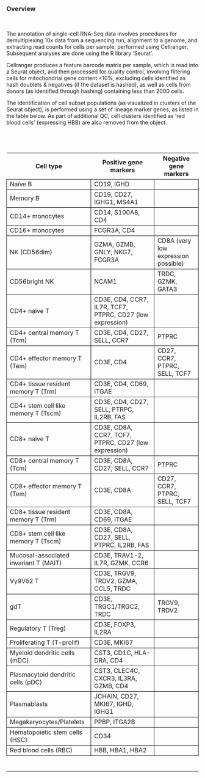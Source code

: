  

### Overview

 

The annotation of single-cell RNA-Seq data involves procedures for
demultiplexing 10x data from a sequencing run, alignment to a genome,
and extracting read counts for cells per sample; performed using
Cellranger. Subsequent analyses are done using the R library ‘Seurat’.

Cellranger produces a feature barcode matrix per sample, which is read
into a Seurat object, and then processed for quality control, involving
filtering cells for mitochondrial gene content \<10%, excluding cells
identified as hash doublets & negatives (if the dataset is hashed), as
well as cells from donors (as identified through hashing) containing
less than 2000 cells.

The identification of cell subset populations (as visualized in clusters
of the Seurat object), is performed using a set of lineage marker genes,
as listed in the table below. As part of additional QC, cell clusters
identified as ‘red blood cells’ (expressing HBB) are also removed from
the object.

 

<center>
<div id="tycmjjowvf" style="padding-left:0px;padding-right:0px;padding-top:10px;padding-bottom:10px;overflow-x:auto;overflow-y:auto;width:auto;height:auto;">

<table class="gt_table" data-quarto-disable-processing="false" data-quarto-bootstrap="false">
  <thead>
    <tr class="gt_col_headings">
      <th class="gt_col_heading gt_columns_bottom_border gt_left" rowspan="1" colspan="1" scope="col" id="Cell-type">Cell type</th>
      <th class="gt_col_heading gt_columns_bottom_border gt_left" rowspan="1" colspan="1" scope="col" id="Positive-gene-markers">Positive gene markers</th>
      <th class="gt_col_heading gt_columns_bottom_border gt_left" rowspan="1" colspan="1" scope="col" id="Negative-gene-markers">Negative gene markers</th>
    </tr>
  </thead>
  <tbody class="gt_table_body">
    <tr><td headers="Cell type" class="gt_row gt_left" style="border-top-width: 1.5px; border-top-style: solid; border-top-color: black; border-bottom-width: 1.5px; border-bottom-style: solid; border-bottom-color: black; border-left-width: 1.5px; border-left-style: solid; border-left-color: black; border-right-width: 1.5px; border-right-style: solid; border-right-color: black;">Naïve B</td>
<td headers="Positive gene markers" class="gt_row gt_left" style="border-top-width: 1.5px; border-top-style: solid; border-top-color: black; border-bottom-width: 1.5px; border-bottom-style: solid; border-bottom-color: black; border-left-width: 1.5px; border-left-style: solid; border-left-color: black; border-right-width: 1.5px; border-right-style: solid; border-right-color: black;">CD19, IGHD</td>
<td headers="Negative gene markers" class="gt_row gt_left" style="border-top-width: 1.5px; border-top-style: solid; border-top-color: black; border-bottom-width: 1.5px; border-bottom-style: solid; border-bottom-color: black; border-left-width: 1.5px; border-left-style: solid; border-left-color: black; border-right-width: 1.5px; border-right-style: solid; border-right-color: black;"></td></tr>
    <tr><td headers="Cell type" class="gt_row gt_left" style="border-top-width: 1.5px; border-top-style: solid; border-top-color: black; border-bottom-width: 1.5px; border-bottom-style: solid; border-bottom-color: black; border-left-width: 1.5px; border-left-style: solid; border-left-color: black; border-right-width: 1.5px; border-right-style: solid; border-right-color: black;">Memory B</td>
<td headers="Positive gene markers" class="gt_row gt_left" style="border-top-width: 1.5px; border-top-style: solid; border-top-color: black; border-bottom-width: 1.5px; border-bottom-style: solid; border-bottom-color: black; border-left-width: 1.5px; border-left-style: solid; border-left-color: black; border-right-width: 1.5px; border-right-style: solid; border-right-color: black;">CD19, CD27, IGHG1, MS4A1</td>
<td headers="Negative gene markers" class="gt_row gt_left" style="border-top-width: 1.5px; border-top-style: solid; border-top-color: black; border-bottom-width: 1.5px; border-bottom-style: solid; border-bottom-color: black; border-left-width: 1.5px; border-left-style: solid; border-left-color: black; border-right-width: 1.5px; border-right-style: solid; border-right-color: black;"></td></tr>
    <tr><td headers="Cell type" class="gt_row gt_left" style="border-top-width: 1.5px; border-top-style: solid; border-top-color: black; border-bottom-width: 1.5px; border-bottom-style: solid; border-bottom-color: black; border-left-width: 1.5px; border-left-style: solid; border-left-color: black; border-right-width: 1.5px; border-right-style: solid; border-right-color: black;">CD14+ monocytes</td>
<td headers="Positive gene markers" class="gt_row gt_left" style="border-top-width: 1.5px; border-top-style: solid; border-top-color: black; border-bottom-width: 1.5px; border-bottom-style: solid; border-bottom-color: black; border-left-width: 1.5px; border-left-style: solid; border-left-color: black; border-right-width: 1.5px; border-right-style: solid; border-right-color: black;">CD14, S100A8, CD4</td>
<td headers="Negative gene markers" class="gt_row gt_left" style="border-top-width: 1.5px; border-top-style: solid; border-top-color: black; border-bottom-width: 1.5px; border-bottom-style: solid; border-bottom-color: black; border-left-width: 1.5px; border-left-style: solid; border-left-color: black; border-right-width: 1.5px; border-right-style: solid; border-right-color: black;"></td></tr>
    <tr><td headers="Cell type" class="gt_row gt_left" style="border-top-width: 1.5px; border-top-style: solid; border-top-color: black; border-bottom-width: 1.5px; border-bottom-style: solid; border-bottom-color: black; border-left-width: 1.5px; border-left-style: solid; border-left-color: black; border-right-width: 1.5px; border-right-style: solid; border-right-color: black;">CD16+ monocytes</td>
<td headers="Positive gene markers" class="gt_row gt_left" style="border-top-width: 1.5px; border-top-style: solid; border-top-color: black; border-bottom-width: 1.5px; border-bottom-style: solid; border-bottom-color: black; border-left-width: 1.5px; border-left-style: solid; border-left-color: black; border-right-width: 1.5px; border-right-style: solid; border-right-color: black;">FCGR3A, CD4</td>
<td headers="Negative gene markers" class="gt_row gt_left" style="border-top-width: 1.5px; border-top-style: solid; border-top-color: black; border-bottom-width: 1.5px; border-bottom-style: solid; border-bottom-color: black; border-left-width: 1.5px; border-left-style: solid; border-left-color: black; border-right-width: 1.5px; border-right-style: solid; border-right-color: black;"></td></tr>
    <tr><td headers="Cell type" class="gt_row gt_left" style="border-top-width: 1.5px; border-top-style: solid; border-top-color: black; border-bottom-width: 1.5px; border-bottom-style: solid; border-bottom-color: black; border-left-width: 1.5px; border-left-style: solid; border-left-color: black; border-right-width: 1.5px; border-right-style: solid; border-right-color: black;">NK (CD56dim)</td>
<td headers="Positive gene markers" class="gt_row gt_left" style="border-top-width: 1.5px; border-top-style: solid; border-top-color: black; border-bottom-width: 1.5px; border-bottom-style: solid; border-bottom-color: black; border-left-width: 1.5px; border-left-style: solid; border-left-color: black; border-right-width: 1.5px; border-right-style: solid; border-right-color: black;">GZMA, GZMB, GNLY, NKG7, FCGR3A</td>
<td headers="Negative gene markers" class="gt_row gt_left" style="border-top-width: 1.5px; border-top-style: solid; border-top-color: black; border-bottom-width: 1.5px; border-bottom-style: solid; border-bottom-color: black; border-left-width: 1.5px; border-left-style: solid; border-left-color: black; border-right-width: 1.5px; border-right-style: solid; border-right-color: black;">CD8A (very low expression possible)</td></tr>
    <tr><td headers="Cell type" class="gt_row gt_left" style="border-top-width: 1.5px; border-top-style: solid; border-top-color: black; border-bottom-width: 1.5px; border-bottom-style: solid; border-bottom-color: black; border-left-width: 1.5px; border-left-style: solid; border-left-color: black; border-right-width: 1.5px; border-right-style: solid; border-right-color: black;">CD56bright NK</td>
<td headers="Positive gene markers" class="gt_row gt_left" style="border-top-width: 1.5px; border-top-style: solid; border-top-color: black; border-bottom-width: 1.5px; border-bottom-style: solid; border-bottom-color: black; border-left-width: 1.5px; border-left-style: solid; border-left-color: black; border-right-width: 1.5px; border-right-style: solid; border-right-color: black;">NCAM1</td>
<td headers="Negative gene markers" class="gt_row gt_left" style="border-top-width: 1.5px; border-top-style: solid; border-top-color: black; border-bottom-width: 1.5px; border-bottom-style: solid; border-bottom-color: black; border-left-width: 1.5px; border-left-style: solid; border-left-color: black; border-right-width: 1.5px; border-right-style: solid; border-right-color: black;">TRDC, GZMK, GATA3</td></tr>
    <tr><td headers="Cell type" class="gt_row gt_left" style="border-top-width: 1.5px; border-top-style: solid; border-top-color: black; border-bottom-width: 1.5px; border-bottom-style: solid; border-bottom-color: black; border-left-width: 1.5px; border-left-style: solid; border-left-color: black; border-right-width: 1.5px; border-right-style: solid; border-right-color: black;">CD4+ naïve T</td>
<td headers="Positive gene markers" class="gt_row gt_left" style="border-top-width: 1.5px; border-top-style: solid; border-top-color: black; border-bottom-width: 1.5px; border-bottom-style: solid; border-bottom-color: black; border-left-width: 1.5px; border-left-style: solid; border-left-color: black; border-right-width: 1.5px; border-right-style: solid; border-right-color: black;">CD3E, CD4, CCR7, IL7R, TCF7, PTPRC, CD27 (low expression)</td>
<td headers="Negative gene markers" class="gt_row gt_left" style="border-top-width: 1.5px; border-top-style: solid; border-top-color: black; border-bottom-width: 1.5px; border-bottom-style: solid; border-bottom-color: black; border-left-width: 1.5px; border-left-style: solid; border-left-color: black; border-right-width: 1.5px; border-right-style: solid; border-right-color: black;"></td></tr>
    <tr><td headers="Cell type" class="gt_row gt_left" style="border-top-width: 1.5px; border-top-style: solid; border-top-color: black; border-bottom-width: 1.5px; border-bottom-style: solid; border-bottom-color: black; border-left-width: 1.5px; border-left-style: solid; border-left-color: black; border-right-width: 1.5px; border-right-style: solid; border-right-color: black;">CD4+ central memory T (Tcm)</td>
<td headers="Positive gene markers" class="gt_row gt_left" style="border-top-width: 1.5px; border-top-style: solid; border-top-color: black; border-bottom-width: 1.5px; border-bottom-style: solid; border-bottom-color: black; border-left-width: 1.5px; border-left-style: solid; border-left-color: black; border-right-width: 1.5px; border-right-style: solid; border-right-color: black;">CD3E, CD4, CD27, SELL, CCR7</td>
<td headers="Negative gene markers" class="gt_row gt_left" style="border-top-width: 1.5px; border-top-style: solid; border-top-color: black; border-bottom-width: 1.5px; border-bottom-style: solid; border-bottom-color: black; border-left-width: 1.5px; border-left-style: solid; border-left-color: black; border-right-width: 1.5px; border-right-style: solid; border-right-color: black;">PTPRC</td></tr>
    <tr><td headers="Cell type" class="gt_row gt_left" style="border-top-width: 1.5px; border-top-style: solid; border-top-color: black; border-bottom-width: 1.5px; border-bottom-style: solid; border-bottom-color: black; border-left-width: 1.5px; border-left-style: solid; border-left-color: black; border-right-width: 1.5px; border-right-style: solid; border-right-color: black;">CD4+ effector memory T (Tem)</td>
<td headers="Positive gene markers" class="gt_row gt_left" style="border-top-width: 1.5px; border-top-style: solid; border-top-color: black; border-bottom-width: 1.5px; border-bottom-style: solid; border-bottom-color: black; border-left-width: 1.5px; border-left-style: solid; border-left-color: black; border-right-width: 1.5px; border-right-style: solid; border-right-color: black;">CD3E, CD4</td>
<td headers="Negative gene markers" class="gt_row gt_left" style="border-top-width: 1.5px; border-top-style: solid; border-top-color: black; border-bottom-width: 1.5px; border-bottom-style: solid; border-bottom-color: black; border-left-width: 1.5px; border-left-style: solid; border-left-color: black; border-right-width: 1.5px; border-right-style: solid; border-right-color: black;">CD27, CCR7, PTPRC, SELL, TCF7</td></tr>
    <tr><td headers="Cell type" class="gt_row gt_left" style="border-top-width: 1.5px; border-top-style: solid; border-top-color: black; border-bottom-width: 1.5px; border-bottom-style: solid; border-bottom-color: black; border-left-width: 1.5px; border-left-style: solid; border-left-color: black; border-right-width: 1.5px; border-right-style: solid; border-right-color: black;">CD4+ tissue resident memory T (Trm)</td>
<td headers="Positive gene markers" class="gt_row gt_left" style="border-top-width: 1.5px; border-top-style: solid; border-top-color: black; border-bottom-width: 1.5px; border-bottom-style: solid; border-bottom-color: black; border-left-width: 1.5px; border-left-style: solid; border-left-color: black; border-right-width: 1.5px; border-right-style: solid; border-right-color: black;">CD3E, CD4, CD69, ITGAE</td>
<td headers="Negative gene markers" class="gt_row gt_left" style="border-top-width: 1.5px; border-top-style: solid; border-top-color: black; border-bottom-width: 1.5px; border-bottom-style: solid; border-bottom-color: black; border-left-width: 1.5px; border-left-style: solid; border-left-color: black; border-right-width: 1.5px; border-right-style: solid; border-right-color: black;"></td></tr>
    <tr><td headers="Cell type" class="gt_row gt_left" style="border-top-width: 1.5px; border-top-style: solid; border-top-color: black; border-bottom-width: 1.5px; border-bottom-style: solid; border-bottom-color: black; border-left-width: 1.5px; border-left-style: solid; border-left-color: black; border-right-width: 1.5px; border-right-style: solid; border-right-color: black;">CD4+ stem cell like memory T (Tscm)</td>
<td headers="Positive gene markers" class="gt_row gt_left" style="border-top-width: 1.5px; border-top-style: solid; border-top-color: black; border-bottom-width: 1.5px; border-bottom-style: solid; border-bottom-color: black; border-left-width: 1.5px; border-left-style: solid; border-left-color: black; border-right-width: 1.5px; border-right-style: solid; border-right-color: black;">CD3E, CD4, CD27, SELL, PTRPC, IL2RB, FAS</td>
<td headers="Negative gene markers" class="gt_row gt_left" style="border-top-width: 1.5px; border-top-style: solid; border-top-color: black; border-bottom-width: 1.5px; border-bottom-style: solid; border-bottom-color: black; border-left-width: 1.5px; border-left-style: solid; border-left-color: black; border-right-width: 1.5px; border-right-style: solid; border-right-color: black;"></td></tr>
    <tr><td headers="Cell type" class="gt_row gt_left" style="border-top-width: 1.5px; border-top-style: solid; border-top-color: black; border-bottom-width: 1.5px; border-bottom-style: solid; border-bottom-color: black; border-left-width: 1.5px; border-left-style: solid; border-left-color: black; border-right-width: 1.5px; border-right-style: solid; border-right-color: black;">CD8+ naïve T</td>
<td headers="Positive gene markers" class="gt_row gt_left" style="border-top-width: 1.5px; border-top-style: solid; border-top-color: black; border-bottom-width: 1.5px; border-bottom-style: solid; border-bottom-color: black; border-left-width: 1.5px; border-left-style: solid; border-left-color: black; border-right-width: 1.5px; border-right-style: solid; border-right-color: black;">CD3E, CD8A, CCR7, TCF7, PTPRC, CD27 (low expression)</td>
<td headers="Negative gene markers" class="gt_row gt_left" style="border-top-width: 1.5px; border-top-style: solid; border-top-color: black; border-bottom-width: 1.5px; border-bottom-style: solid; border-bottom-color: black; border-left-width: 1.5px; border-left-style: solid; border-left-color: black; border-right-width: 1.5px; border-right-style: solid; border-right-color: black;"></td></tr>
    <tr><td headers="Cell type" class="gt_row gt_left" style="border-top-width: 1.5px; border-top-style: solid; border-top-color: black; border-bottom-width: 1.5px; border-bottom-style: solid; border-bottom-color: black; border-left-width: 1.5px; border-left-style: solid; border-left-color: black; border-right-width: 1.5px; border-right-style: solid; border-right-color: black;">CD8+ central memory T (Tcm)</td>
<td headers="Positive gene markers" class="gt_row gt_left" style="border-top-width: 1.5px; border-top-style: solid; border-top-color: black; border-bottom-width: 1.5px; border-bottom-style: solid; border-bottom-color: black; border-left-width: 1.5px; border-left-style: solid; border-left-color: black; border-right-width: 1.5px; border-right-style: solid; border-right-color: black;">CD3E, CD8A, CD27, SELL, CCR7</td>
<td headers="Negative gene markers" class="gt_row gt_left" style="border-top-width: 1.5px; border-top-style: solid; border-top-color: black; border-bottom-width: 1.5px; border-bottom-style: solid; border-bottom-color: black; border-left-width: 1.5px; border-left-style: solid; border-left-color: black; border-right-width: 1.5px; border-right-style: solid; border-right-color: black;">PTPRC</td></tr>
    <tr><td headers="Cell type" class="gt_row gt_left" style="border-top-width: 1.5px; border-top-style: solid; border-top-color: black; border-bottom-width: 1.5px; border-bottom-style: solid; border-bottom-color: black; border-left-width: 1.5px; border-left-style: solid; border-left-color: black; border-right-width: 1.5px; border-right-style: solid; border-right-color: black;">CD8+ effector memory T (Tem)</td>
<td headers="Positive gene markers" class="gt_row gt_left" style="border-top-width: 1.5px; border-top-style: solid; border-top-color: black; border-bottom-width: 1.5px; border-bottom-style: solid; border-bottom-color: black; border-left-width: 1.5px; border-left-style: solid; border-left-color: black; border-right-width: 1.5px; border-right-style: solid; border-right-color: black;">CD3E, CD8A</td>
<td headers="Negative gene markers" class="gt_row gt_left" style="border-top-width: 1.5px; border-top-style: solid; border-top-color: black; border-bottom-width: 1.5px; border-bottom-style: solid; border-bottom-color: black; border-left-width: 1.5px; border-left-style: solid; border-left-color: black; border-right-width: 1.5px; border-right-style: solid; border-right-color: black;">CD27, CCR7, PTPRC, SELL, TCF7</td></tr>
    <tr><td headers="Cell type" class="gt_row gt_left" style="border-top-width: 1.5px; border-top-style: solid; border-top-color: black; border-bottom-width: 1.5px; border-bottom-style: solid; border-bottom-color: black; border-left-width: 1.5px; border-left-style: solid; border-left-color: black; border-right-width: 1.5px; border-right-style: solid; border-right-color: black;">CD8+ tissue resident memory T (Trm)</td>
<td headers="Positive gene markers" class="gt_row gt_left" style="border-top-width: 1.5px; border-top-style: solid; border-top-color: black; border-bottom-width: 1.5px; border-bottom-style: solid; border-bottom-color: black; border-left-width: 1.5px; border-left-style: solid; border-left-color: black; border-right-width: 1.5px; border-right-style: solid; border-right-color: black;">CD3E, CD8A, CD69, ITGAE</td>
<td headers="Negative gene markers" class="gt_row gt_left" style="border-top-width: 1.5px; border-top-style: solid; border-top-color: black; border-bottom-width: 1.5px; border-bottom-style: solid; border-bottom-color: black; border-left-width: 1.5px; border-left-style: solid; border-left-color: black; border-right-width: 1.5px; border-right-style: solid; border-right-color: black;"></td></tr>
    <tr><td headers="Cell type" class="gt_row gt_left" style="border-top-width: 1.5px; border-top-style: solid; border-top-color: black; border-bottom-width: 1.5px; border-bottom-style: solid; border-bottom-color: black; border-left-width: 1.5px; border-left-style: solid; border-left-color: black; border-right-width: 1.5px; border-right-style: solid; border-right-color: black;">CD8+ stem cell like memory T (Tscm)</td>
<td headers="Positive gene markers" class="gt_row gt_left" style="border-top-width: 1.5px; border-top-style: solid; border-top-color: black; border-bottom-width: 1.5px; border-bottom-style: solid; border-bottom-color: black; border-left-width: 1.5px; border-left-style: solid; border-left-color: black; border-right-width: 1.5px; border-right-style: solid; border-right-color: black;">CD3E, CD8A, CD27, SELL, PTPRC, IL2RB, FAS</td>
<td headers="Negative gene markers" class="gt_row gt_left" style="border-top-width: 1.5px; border-top-style: solid; border-top-color: black; border-bottom-width: 1.5px; border-bottom-style: solid; border-bottom-color: black; border-left-width: 1.5px; border-left-style: solid; border-left-color: black; border-right-width: 1.5px; border-right-style: solid; border-right-color: black;"></td></tr>
    <tr><td headers="Cell type" class="gt_row gt_left" style="border-top-width: 1.5px; border-top-style: solid; border-top-color: black; border-bottom-width: 1.5px; border-bottom-style: solid; border-bottom-color: black; border-left-width: 1.5px; border-left-style: solid; border-left-color: black; border-right-width: 1.5px; border-right-style: solid; border-right-color: black;">Mucosal-associated invariant T (MAIT)</td>
<td headers="Positive gene markers" class="gt_row gt_left" style="border-top-width: 1.5px; border-top-style: solid; border-top-color: black; border-bottom-width: 1.5px; border-bottom-style: solid; border-bottom-color: black; border-left-width: 1.5px; border-left-style: solid; border-left-color: black; border-right-width: 1.5px; border-right-style: solid; border-right-color: black;">CD3E, TRAV1-2, IL7R, GZMK, CCR6</td>
<td headers="Negative gene markers" class="gt_row gt_left" style="border-top-width: 1.5px; border-top-style: solid; border-top-color: black; border-bottom-width: 1.5px; border-bottom-style: solid; border-bottom-color: black; border-left-width: 1.5px; border-left-style: solid; border-left-color: black; border-right-width: 1.5px; border-right-style: solid; border-right-color: black;"></td></tr>
    <tr><td headers="Cell type" class="gt_row gt_left" style="border-top-width: 1.5px; border-top-style: solid; border-top-color: black; border-bottom-width: 1.5px; border-bottom-style: solid; border-bottom-color: black; border-left-width: 1.5px; border-left-style: solid; border-left-color: black; border-right-width: 1.5px; border-right-style: solid; border-right-color: black;">Vγ9Vδ2 T</td>
<td headers="Positive gene markers" class="gt_row gt_left" style="border-top-width: 1.5px; border-top-style: solid; border-top-color: black; border-bottom-width: 1.5px; border-bottom-style: solid; border-bottom-color: black; border-left-width: 1.5px; border-left-style: solid; border-left-color: black; border-right-width: 1.5px; border-right-style: solid; border-right-color: black;">CD3E, TRGV9, TRDV2, GZMA, CCL5, TRDC</td>
<td headers="Negative gene markers" class="gt_row gt_left" style="border-top-width: 1.5px; border-top-style: solid; border-top-color: black; border-bottom-width: 1.5px; border-bottom-style: solid; border-bottom-color: black; border-left-width: 1.5px; border-left-style: solid; border-left-color: black; border-right-width: 1.5px; border-right-style: solid; border-right-color: black;"></td></tr>
    <tr><td headers="Cell type" class="gt_row gt_left" style="border-top-width: 1.5px; border-top-style: solid; border-top-color: black; border-bottom-width: 1.5px; border-bottom-style: solid; border-bottom-color: black; border-left-width: 1.5px; border-left-style: solid; border-left-color: black; border-right-width: 1.5px; border-right-style: solid; border-right-color: black;">gdT</td>
<td headers="Positive gene markers" class="gt_row gt_left" style="border-top-width: 1.5px; border-top-style: solid; border-top-color: black; border-bottom-width: 1.5px; border-bottom-style: solid; border-bottom-color: black; border-left-width: 1.5px; border-left-style: solid; border-left-color: black; border-right-width: 1.5px; border-right-style: solid; border-right-color: black;">CD3E, TRGC1/TRGC2, TRDC</td>
<td headers="Negative gene markers" class="gt_row gt_left" style="border-top-width: 1.5px; border-top-style: solid; border-top-color: black; border-bottom-width: 1.5px; border-bottom-style: solid; border-bottom-color: black; border-left-width: 1.5px; border-left-style: solid; border-left-color: black; border-right-width: 1.5px; border-right-style: solid; border-right-color: black;">TRGV9, TRDV2</td></tr>
    <tr><td headers="Cell type" class="gt_row gt_left" style="border-top-width: 1.5px; border-top-style: solid; border-top-color: black; border-bottom-width: 1.5px; border-bottom-style: solid; border-bottom-color: black; border-left-width: 1.5px; border-left-style: solid; border-left-color: black; border-right-width: 1.5px; border-right-style: solid; border-right-color: black;">Regulatory T (Treg)</td>
<td headers="Positive gene markers" class="gt_row gt_left" style="border-top-width: 1.5px; border-top-style: solid; border-top-color: black; border-bottom-width: 1.5px; border-bottom-style: solid; border-bottom-color: black; border-left-width: 1.5px; border-left-style: solid; border-left-color: black; border-right-width: 1.5px; border-right-style: solid; border-right-color: black;">CD3E, FOXP3, IL2RA</td>
<td headers="Negative gene markers" class="gt_row gt_left" style="border-top-width: 1.5px; border-top-style: solid; border-top-color: black; border-bottom-width: 1.5px; border-bottom-style: solid; border-bottom-color: black; border-left-width: 1.5px; border-left-style: solid; border-left-color: black; border-right-width: 1.5px; border-right-style: solid; border-right-color: black;"></td></tr>
    <tr><td headers="Cell type" class="gt_row gt_left" style="border-top-width: 1.5px; border-top-style: solid; border-top-color: black; border-bottom-width: 1.5px; border-bottom-style: solid; border-bottom-color: black; border-left-width: 1.5px; border-left-style: solid; border-left-color: black; border-right-width: 1.5px; border-right-style: solid; border-right-color: black;">Proliferating T (T-prolif)</td>
<td headers="Positive gene markers" class="gt_row gt_left" style="border-top-width: 1.5px; border-top-style: solid; border-top-color: black; border-bottom-width: 1.5px; border-bottom-style: solid; border-bottom-color: black; border-left-width: 1.5px; border-left-style: solid; border-left-color: black; border-right-width: 1.5px; border-right-style: solid; border-right-color: black;">CD3E, MKI67</td>
<td headers="Negative gene markers" class="gt_row gt_left" style="border-top-width: 1.5px; border-top-style: solid; border-top-color: black; border-bottom-width: 1.5px; border-bottom-style: solid; border-bottom-color: black; border-left-width: 1.5px; border-left-style: solid; border-left-color: black; border-right-width: 1.5px; border-right-style: solid; border-right-color: black;"></td></tr>
    <tr><td headers="Cell type" class="gt_row gt_left" style="border-top-width: 1.5px; border-top-style: solid; border-top-color: black; border-bottom-width: 1.5px; border-bottom-style: solid; border-bottom-color: black; border-left-width: 1.5px; border-left-style: solid; border-left-color: black; border-right-width: 1.5px; border-right-style: solid; border-right-color: black;">Myeloid dendritic cells (mDC)</td>
<td headers="Positive gene markers" class="gt_row gt_left" style="border-top-width: 1.5px; border-top-style: solid; border-top-color: black; border-bottom-width: 1.5px; border-bottom-style: solid; border-bottom-color: black; border-left-width: 1.5px; border-left-style: solid; border-left-color: black; border-right-width: 1.5px; border-right-style: solid; border-right-color: black;">CST3, CD1C, HLA-DRA, CD4</td>
<td headers="Negative gene markers" class="gt_row gt_left" style="border-top-width: 1.5px; border-top-style: solid; border-top-color: black; border-bottom-width: 1.5px; border-bottom-style: solid; border-bottom-color: black; border-left-width: 1.5px; border-left-style: solid; border-left-color: black; border-right-width: 1.5px; border-right-style: solid; border-right-color: black;"></td></tr>
    <tr><td headers="Cell type" class="gt_row gt_left" style="border-top-width: 1.5px; border-top-style: solid; border-top-color: black; border-bottom-width: 1.5px; border-bottom-style: solid; border-bottom-color: black; border-left-width: 1.5px; border-left-style: solid; border-left-color: black; border-right-width: 1.5px; border-right-style: solid; border-right-color: black;">Plasmacytoid dendritic cells (pDC)</td>
<td headers="Positive gene markers" class="gt_row gt_left" style="border-top-width: 1.5px; border-top-style: solid; border-top-color: black; border-bottom-width: 1.5px; border-bottom-style: solid; border-bottom-color: black; border-left-width: 1.5px; border-left-style: solid; border-left-color: black; border-right-width: 1.5px; border-right-style: solid; border-right-color: black;">CST3, CLEC4C, CXCR3, IL3RA, GZMB, CD4</td>
<td headers="Negative gene markers" class="gt_row gt_left" style="border-top-width: 1.5px; border-top-style: solid; border-top-color: black; border-bottom-width: 1.5px; border-bottom-style: solid; border-bottom-color: black; border-left-width: 1.5px; border-left-style: solid; border-left-color: black; border-right-width: 1.5px; border-right-style: solid; border-right-color: black;"></td></tr>
    <tr><td headers="Cell type" class="gt_row gt_left" style="border-top-width: 1.5px; border-top-style: solid; border-top-color: black; border-bottom-width: 1.5px; border-bottom-style: solid; border-bottom-color: black; border-left-width: 1.5px; border-left-style: solid; border-left-color: black; border-right-width: 1.5px; border-right-style: solid; border-right-color: black;">Plasmablasts</td>
<td headers="Positive gene markers" class="gt_row gt_left" style="border-top-width: 1.5px; border-top-style: solid; border-top-color: black; border-bottom-width: 1.5px; border-bottom-style: solid; border-bottom-color: black; border-left-width: 1.5px; border-left-style: solid; border-left-color: black; border-right-width: 1.5px; border-right-style: solid; border-right-color: black;">JCHAIN, CD27, MKI67, IGHD, IGHG1</td>
<td headers="Negative gene markers" class="gt_row gt_left" style="border-top-width: 1.5px; border-top-style: solid; border-top-color: black; border-bottom-width: 1.5px; border-bottom-style: solid; border-bottom-color: black; border-left-width: 1.5px; border-left-style: solid; border-left-color: black; border-right-width: 1.5px; border-right-style: solid; border-right-color: black;"></td></tr>
    <tr><td headers="Cell type" class="gt_row gt_left" style="border-top-width: 1.5px; border-top-style: solid; border-top-color: black; border-bottom-width: 1.5px; border-bottom-style: solid; border-bottom-color: black; border-left-width: 1.5px; border-left-style: solid; border-left-color: black; border-right-width: 1.5px; border-right-style: solid; border-right-color: black;">Megakaryocytes/Platelets</td>
<td headers="Positive gene markers" class="gt_row gt_left" style="border-top-width: 1.5px; border-top-style: solid; border-top-color: black; border-bottom-width: 1.5px; border-bottom-style: solid; border-bottom-color: black; border-left-width: 1.5px; border-left-style: solid; border-left-color: black; border-right-width: 1.5px; border-right-style: solid; border-right-color: black;">PPBP, ITGA2B</td>
<td headers="Negative gene markers" class="gt_row gt_left" style="border-top-width: 1.5px; border-top-style: solid; border-top-color: black; border-bottom-width: 1.5px; border-bottom-style: solid; border-bottom-color: black; border-left-width: 1.5px; border-left-style: solid; border-left-color: black; border-right-width: 1.5px; border-right-style: solid; border-right-color: black;"></td></tr>
    <tr><td headers="Cell type" class="gt_row gt_left" style="border-top-width: 1.5px; border-top-style: solid; border-top-color: black; border-bottom-width: 1.5px; border-bottom-style: solid; border-bottom-color: black; border-left-width: 1.5px; border-left-style: solid; border-left-color: black; border-right-width: 1.5px; border-right-style: solid; border-right-color: black;">Hematopoietic stem cells (HSC)</td>
<td headers="Positive gene markers" class="gt_row gt_left" style="border-top-width: 1.5px; border-top-style: solid; border-top-color: black; border-bottom-width: 1.5px; border-bottom-style: solid; border-bottom-color: black; border-left-width: 1.5px; border-left-style: solid; border-left-color: black; border-right-width: 1.5px; border-right-style: solid; border-right-color: black;">CD34</td>
<td headers="Negative gene markers" class="gt_row gt_left" style="border-top-width: 1.5px; border-top-style: solid; border-top-color: black; border-bottom-width: 1.5px; border-bottom-style: solid; border-bottom-color: black; border-left-width: 1.5px; border-left-style: solid; border-left-color: black; border-right-width: 1.5px; border-right-style: solid; border-right-color: black;"></td></tr>
    <tr><td headers="Cell type" class="gt_row gt_left" style="border-top-width: 1.5px; border-top-style: solid; border-top-color: black; border-bottom-width: 1.5px; border-bottom-style: solid; border-bottom-color: black; border-left-width: 1.5px; border-left-style: solid; border-left-color: black; border-right-width: 1.5px; border-right-style: solid; border-right-color: black;">Red blood cells (RBC)</td>
<td headers="Positive gene markers" class="gt_row gt_left" style="border-top-width: 1.5px; border-top-style: solid; border-top-color: black; border-bottom-width: 1.5px; border-bottom-style: solid; border-bottom-color: black; border-left-width: 1.5px; border-left-style: solid; border-left-color: black; border-right-width: 1.5px; border-right-style: solid; border-right-color: black;">HBB, HBA1, HBA2</td>
<td headers="Negative gene markers" class="gt_row gt_left" style="border-top-width: 1.5px; border-top-style: solid; border-top-color: black; border-bottom-width: 1.5px; border-bottom-style: solid; border-bottom-color: black; border-left-width: 1.5px; border-left-style: solid; border-left-color: black; border-right-width: 1.5px; border-right-style: solid; border-right-color: black;"></td></tr>
  </tbody>
  
  
</table>
</div>
</center>

------------------------------------------------------------------------
